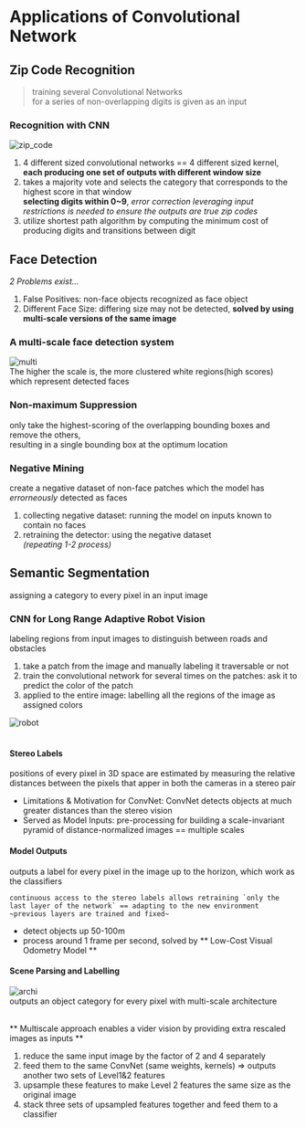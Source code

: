 # Applications of Convolutional Network

## Zip Code Recognition

> training several Convolutional Networks   
> for a series of non-overlapping digits is given as an input   

### Recognition with CNN
![zip_code](https://atcold.github.io/pytorch-Deep-Learning/images/week06/06-1/O1IN3JD.png)   
1. 4 different sized convolutional networks == 4 different sized kernel,   
  __each producing one set of outputs with different window size__   
2. takes a majority vote and selects the category that corresponds to the highest score in that window   
  __selecting digits within 0~9__, _error correction leveraging input restrictions is needed to ensure the outputs are true zip codes_   
3. utilize shortest path algorithm by computing the minimum cost of producing digits and transitions between digit   

## Face Detection

_2 Problems exist..._   
1. False Positives: non-face objects recognized as face object   
2. Different Face Size: differing size may not be detected, __solved by using multi-scale versions of the same image__   

### A multi-scale face detection system
![multi](https://atcold.github.io/pytorch-Deep-Learning/images/week06/06-1/CQ8T00O.png)   
The higher the scale is, the more clustered white regions(high scores) which represent detected faces   

### Non-maximum Suppression

only take the highest-scoring of the overlapping bounding boxes and remove the others,   
resulting in a single bounding box at the optimum location

### Negative Mining

create a negative dataset of non-face patches which the model has _errorneously_ detected as faces   
  1. collecting negative dataset: running the model on inputs known to contain no faces
  2. retraining the detector: using the negative dataset   
  _(repeating 1-2 process)_

## Semantic Segmentation
assigning a category to every pixel in an input image

### CNN for Long Range Adaptive Robot Vision

labeling regions from input images to distinguish between roads and obstacles   
  1. take a patch from the image and manually labeling it traversable or not
  2. train the convolutional network for several times on the patches: ask it to predict the color of the patch   
  3. applied to the entire image: labelling all the regions of the image as assigned colors   
  
![robot](https://atcold.github.io/pytorch-Deep-Learning/images/week06/06-1/5mM7dTT.png)   
<br>

#### Stereo Labels
positions of every pixel in 3D space are estimated by measuring the relative distances between the pixels that apper in both the cameras in a stereo pair   
  - Limitations & Motivation for ConvNet: ConvNet detects objects at much greater distances than the stereo vision
  - Served as Model Inputs: pre-processing for building a scale-invariant pyramid of distance-normalized images == multiple scales   

#### Model Outputs
outputs a label for every pixel in the image up to the horizon, which work as the classifiers

```
continuous access to the stereo labels allows retraining `only the last layer of the network` == adapting to the new environment   
~previous layers are trained and fixed~
```

* detect objects up 50-100m   
* process around 1 frame per second, solved by ** Low-Cost Visual Odometry Model **   

#### Scene Parsing and Labelling
![archi](https://atcold.github.io/pytorch-Deep-Learning/images/week06/06-1/VpVbkl5.jpg)   
outputs an object category for every pixel with multi-scale architecture   
<br>

** Multiscale approach enables a vider vision by providing extra rescaled images as inputs **   
  1. reduce the same input image by the factor of 2 and 4 separately
  2. feed them to the same ConvNet (same weights, kernels) => outputs another two sets of Level1&2 features
  3. upsample these features to make Level 2 features the same size as the original image
  4. stack three sets of upsampled features together and feed them to a classifier
  
  



